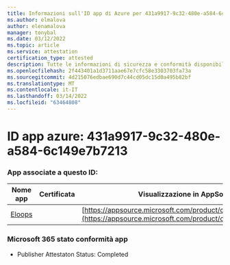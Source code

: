 ```yaml
---
title: Informazioni sull'ID app di Azure per 431a9917-9c32-480e-a584-6c149e7b7213
ms.author: elmalova
author: elenamalova
manager: tonybal
ms.date: 03/12/2022
ms.topic: article
ms.service: attestation
certification_type: attested
description: Tutte le informazioni di sicurezza e conformità disponibili per 431a9917-9c32-480e-a584-6c149e7b7213.
ms.openlocfilehash: 2f443401a1d3711aae67e7cfc58e3303703fa73a
ms.sourcegitcommit: 4d215076edbae690d7c44cd05dc15d0a495b82bf
ms.translationtype: MT
ms.contentlocale: it-IT
ms.lasthandoff: 03/14/2022
ms.locfileid: "63464808"
---
```

# <a name="azure-app-id-431a9917-9c32-480e-a584-6c149e7b7213"></a>ID app azure: 431a9917-9c32-480e-a584-6c149e7b7213


### <a name="apps-associated-with-this-id"></a>App associate a questo ID:
| **Nome app** | **Certificata** | **Visualizzazione in AppSource** |
|--------------|---------------|-----------------------|
| [Eloops](../forward/WA200002287) |  | [https://appsource.microsoft.com/product/office/WA200002287](https://appsource.microsoft.com/product/office/WA200002287) |

### <a name="microsoft-365-app-compliance-status"></a>Microsoft 365 stato conformità app
- Publisher Attestaton Status: Completed
